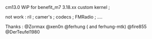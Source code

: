 cm13.0 WiP for benefit_m7 3.18.xx custom kernel ;

not work :
ril ;
camer's ;
codecs ;
FMRadio ;
....

Thanks :
@Zormax
@xen0n
@ferhung ( and ferhung-mtk)
@fire855
@DerTeufel1980 

